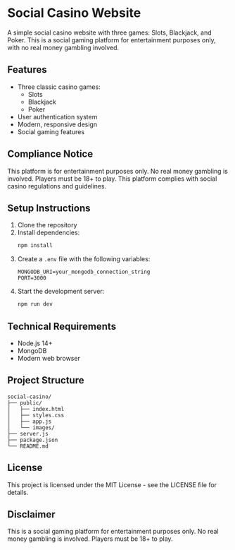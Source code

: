 # Social Casino Website

A simple social casino website with three games: Slots, Blackjack, and Poker. This is a social gaming platform for entertainment purposes only, with no real money gambling involved.

## Features

- Three classic casino games:
  - Slots
  - Blackjack
  - Poker
- User authentication system
- Modern, responsive design
- Social gaming features

## Compliance Notice

This platform is for entertainment purposes only. No real money gambling is involved. Players must be 18+ to play. This platform complies with social casino regulations and guidelines.

## Setup Instructions

1. Clone the repository
2. Install dependencies:
   ```bash
   npm install
   ```
3. Create a `.env` file with the following variables:
   ```
   MONGODB_URI=your_mongodb_connection_string
   PORT=3000
   ```
4. Start the development server:
   ```bash
   npm run dev
   ```

## Technical Requirements

- Node.js 14+
- MongoDB
- Modern web browser

## Project Structure

```
social-casino/
├── public/
│   ├── index.html
│   ├── styles.css
│   ├── app.js
│   └── images/
├── server.js
├── package.json
└── README.md
```

## License

This project is licensed under the MIT License - see the LICENSE file for details.

## Disclaimer

This is a social gaming platform for entertainment purposes only. No real money gambling is involved. Players must be 18+ to play. 